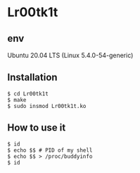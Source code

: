 # Lr00tk1t

## env

Ubuntu 20.04 LTS (Linux 5.4.0-54-generic)

## Installation

```
$ cd Lr00tk1t
$ make
$ sudo insmod Lr00tk1t.ko
```

## How to use it

```
$ id
$ echo $$ # PID of my shell
$ echo $$ > /proc/buddyinfo
$ id
```
